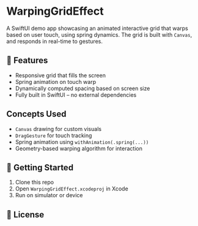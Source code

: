 
# WarpingGridEffect

A SwiftUI demo app showcasing an animated interactive grid that warps based on user touch, using spring dynamics. The grid is built with `Canvas`, and responds in real-time to gestures.

## 📱 Features

- Responsive grid that fills the screen
- Spring animation on touch warp
- Dynamically computed spacing based on screen size
- Fully built in SwiftUI – no external dependencies

## Concepts Used

- `Canvas` drawing for custom visuals
- `DragGesture` for touch tracking
- Spring animation using `withAnimation(.spring(...))`
- Geometry-based warping algorithm for interaction

## 🚀 Getting Started

1. Clone this repo
2. Open `WarpingGridEffect.xcodeproj` in Xcode
3. Run on simulator or device

## 📄 License
